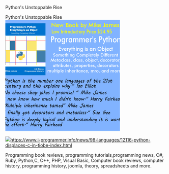 Python's Unstoppable Rise

Python's Unstoppable Rise
![](../_resources/0cee40b03f5477e5146dcc8d3e8a2d15.png)

![](../_resources/38e7356620920aa48b41a135474954ef.png)https://www.i-programmer.info/news/98-languages/12116-python-displaces-c-in-tiobe-index.html

Programming book reviews, programming tutorials,programming news, C#, Ruby, Python,C, C++, PHP, Visual Basic, Computer book reviews, computer history, programming history, joomla, theory, spreadsheets and more.